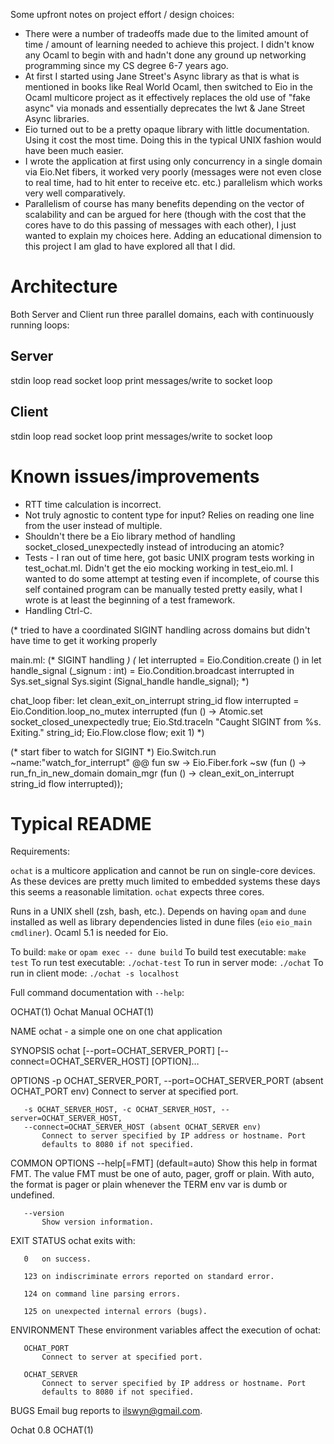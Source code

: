 Some upfront notes on project effort / design choices:

* There were a number of tradeoffs made due to the limited amount of time / amount of learning needed to achieve this project. I didn't know any Ocaml to begin with and hadn't done any ground up networking programming since my CS degree 6-7 years ago.
* At first I started using Jane Street's Async library as that is what is mentioned in books like Real World Ocaml, then switched to Eio in the Ocaml multicore project as it effectively replaces the old use of "fake async" via monads and essentially deprecates the lwt & Jane Street Async libraries.
* Eio turned out to be a pretty opaque library with little documentation. Using it cost the most time. Doing this in the typical UNIX fashion would have been much easier.
* I wrote the application at first using only concurrency in a single domain via Eio.Net fibers, it worked very poorly (messages were not even close to real time, had to hit enter to receive etc. etc.) parallelism which works very well comparatively.
* Parallelism of course has many benefits depending on the vector of scalability and can be argued for here (though with the cost that the cores have to do this passing of messages with each other), I just wanted to explain my choices here. Adding an educational dimension to this project I am glad to have explored all that I did.

# Architecture

Both Server and Client run three parallel domains, each with continuously running loops:

##                            Server
stdin loop             read socket loop       print messages/write to socket loop

##                            Client
stdin loop             read socket loop       print messages/write to socket loop

# Known issues/improvements

* RTT time calculation is incorrect.
* Not truly agnostic to content type for input? Relies on reading one line from the user instead of multiple.
* Shouldn't there be a Eio library method of handling socket_closed_unexpectedly instead of introducing an atomic?
* Tests - I ran out of time here, got basic UNIX program tests working in test_ochat.ml. Didn't get the eio mocking working in test_eio.ml. I wanted to do some attempt at testing even if incomplete, of course this self contained program can be manually tested pretty easily, what I wrote is at least the beginning of a test framework.
* Handling Ctrl-C.

(* tried to have a coordinated SIGINT handling across domains but didn't have time to get it working properly

main.ml:
(* SIGINT handling *)
  (* let interrupted = Eio.Condition.create () in
  let handle_signal (_signum : int) =
    Eio.Condition.broadcast interrupted
  in
  Sys.set_signal Sys.sigint (Signal_handle handle_signal); *)

chat_loop fiber:
let clean_exit_on_interrupt string_id flow interrupted =
  Eio.Condition.loop_no_mutex interrupted (fun () ->
  Atomic.set socket_closed_unexpectedly true;
  Eio.Std.traceln "Caught SIGINT from %s. Exiting." string_id;
  Eio.Flow.close flow;
  exit 1) *)

  (* start fiber to watch for SIGINT *)
  Eio.Switch.run ~name:"watch_for_interrupt" @@ fun sw ->
  Eio.Fiber.fork ~sw (fun () -> run_fn_in_new_domain domain_mgr (fun () -> clean_exit_on_interrupt string_id flow interrupted));

# Typical README

Requirements:

`ochat` is a multicore application and cannot be run on single-core devices. As these devices are pretty much limited to embedded systems these days this seems a reasonable limitation. `ochat` expects three cores.

Runs in a UNIX shell (zsh, bash, etc.). Depends on having `opam` and `dune` installed as well as library dependencies listed in dune files (`eio` `eio_main` `cmdliner`). Ocaml 5.1 is needed for Eio.

To build: `make` or `opam exec -- dune build`
To build test executable: `make test`
To run test executable: `./ochat-test`
To run in server mode: `./ochat`
To run in client mode: `./ochat -s localhost`

Full command documentation with `--help`:

OCHAT(1)                         Ochat Manual                         OCHAT(1)

NAME
       ochat - a simple one on one chat application

SYNOPSIS
       ochat [--port=OCHAT_SERVER_PORT] [--connect=OCHAT_SERVER_HOST]
       [OPTION]…

OPTIONS
       -p OCHAT_SERVER_PORT, --port=OCHAT_SERVER_PORT (absent OCHAT_PORT env)
           Connect to server at specified port.

       -s OCHAT_SERVER_HOST, -c OCHAT_SERVER_HOST, --server=OCHAT_SERVER_HOST,
       --connect=OCHAT_SERVER_HOST (absent OCHAT_SERVER env)
           Connect to server specified by IP address or hostname. Port
           defaults to 8080 if not specified.

COMMON OPTIONS
       --help[=FMT] (default=auto)
           Show this help in format FMT. The value FMT must be one of auto,
           pager, groff or plain. With auto, the format is pager or plain
           whenever the TERM env var is dumb or undefined.

       --version
           Show version information.

EXIT STATUS
       ochat exits with:

       0   on success.

       123 on indiscriminate errors reported on standard error.

       124 on command line parsing errors.

       125 on unexpected internal errors (bugs).

ENVIRONMENT
       These environment variables affect the execution of ochat:

       OCHAT_PORT
           Connect to server at specified port.

       OCHAT_SERVER
           Connect to server specified by IP address or hostname. Port
           defaults to 8080 if not specified.

BUGS
       Email bug reports to <ilswyn@gmail.com>.

Ochat 0.8                                                             OCHAT(1)
